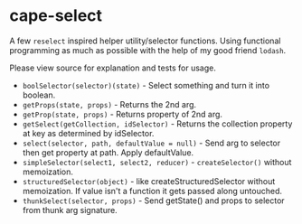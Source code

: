 # cape-select

A few `reselect` inspired helper utility/selector functions. Using functional programming as much as possible with the help of my good friend `lodash`.

Please view source for explanation and tests for usage.

- `boolSelector(selector)(state)` - Select something and turn it into boolean.
- `getProps(state, props)` - Returns the 2nd arg.
- `getProp(state, props)` - Returns property of 2nd arg.
- `getSelect(getCollection, idSelector)` - Returns the collection property at key as determined by idSelector.
- `select(selector, path, defaultValue = null)` - Send arg to selector then get property at path. Apply defaultValue.
- `simpleSelector(select1, select2, reducer)` - `createSelector()` without memoization.
- `structuredSelector(object)` - like createStructuredSelector without memoization. If value isn't a function it gets passed along untouched.
- `thunkSelect(selector, props)` - Send getState() and props to selector from thunk arg signature.
